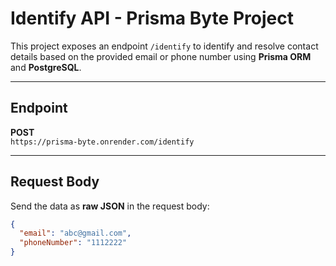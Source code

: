 # Identify API - Prisma Byte Project

This project exposes an endpoint `/identify` to identify and resolve contact details based on the provided email or phone number using **Prisma ORM** and **PostgreSQL**.

---

## Endpoint

**POST**  
`https://prisma-byte.onrender.com/identify`

---

## Request Body

Send the data as **raw JSON** in the request body:

```json
{
  "email": "abc@gmail.com",
  "phoneNumber": "1112222"
}
